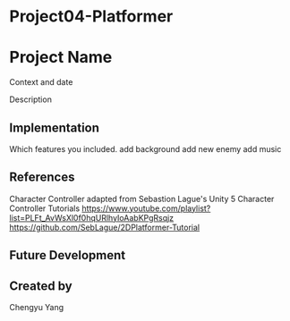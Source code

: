 # Project04-Platformer

# Project Name
Context and date

Description

## Implementation
Which features you included.
add background
add new enemy
add music 



## References

Character Controller adapted from Sebastion Lague's Unity 5 Character Controller Tutorials
https://www.youtube.com/playlist?list=PLFt_AvWsXl0f0hqURlhyIoAabKPgRsqjz
https://github.com/SebLague/2DPlatformer-Tutorial

## Future Development

## Created by
Chengyu Yang